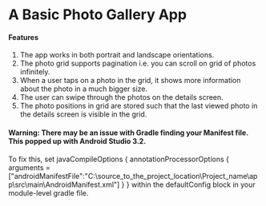 # A Basic Photo Gallery App

#### Features

1. The app works in both portrait and landscape orientations.
2. The photo grid supports pagination i.e. you can scroll on grid of photos infinitely.
3. When a user taps on a photo in the grid, it shows more information about the photo in a much bigger size.
4. The user can swipe through the photos on the details screen.
5. The photo positions in grid are stored such that the last viewed photo in the details screen is visible in the grid.

#### Warning: There may be an issue with Gradle finding your Manifest file. This popped up with Android Studio 3.2. 
To fix this, set 
javaCompileOptions { annotationProcessorOptions { arguments = ["androidManifestFile":"C:\\source_to_the_project_location\\Project_name\\app\\src\\main\\AndroidManifest.xml"] } } within the defaultConfig block in your module-level gradle file.
